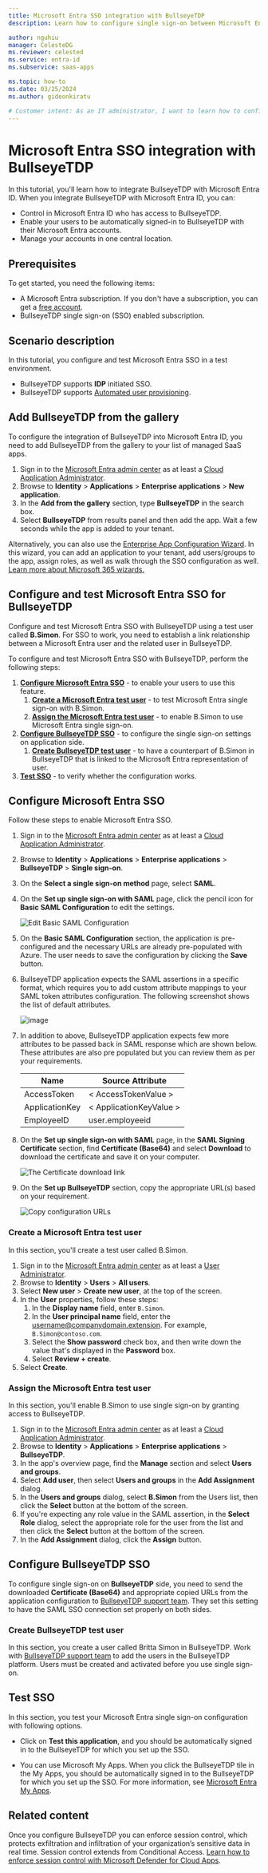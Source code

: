 ```yaml
---
title: Microsoft Entra SSO integration with BullseyeTDP
description: Learn how to configure single sign-on between Microsoft Entra ID and BullseyeTDP.

author: nguhiu
manager: CelesteDG
ms.reviewer: celested
ms.service: entra-id
ms.subservice: saas-apps

ms.topic: how-to
ms.date: 03/25/2024
ms.author: gideonkiratu

# Customer intent: As an IT administrator, I want to learn how to configure single sign-on between Microsoft Entra ID and BullseyeTDP so that I can control who has access to BullseyeTDP, enable automatic sign-in with Microsoft Entra accounts, and manage my accounts in one central location.
---
```


# Microsoft Entra SSO integration with BullseyeTDP

In this tutorial, you'll learn how to integrate BullseyeTDP with Microsoft Entra ID. When you integrate BullseyeTDP with Microsoft Entra ID, you can:

* Control in Microsoft Entra ID who has access to BullseyeTDP.
* Enable your users to be automatically signed-in to BullseyeTDP with their Microsoft Entra accounts.
* Manage your accounts in one central location.

## Prerequisites

To get started, you need the following items:

* A Microsoft Entra subscription. If you don't have a subscription, you can get a [free account](https://azure.microsoft.com/free/).
* BullseyeTDP single sign-on (SSO) enabled subscription.

## Scenario description

In this tutorial, you configure and test Microsoft Entra SSO in a test environment.

* BullseyeTDP supports **IDP** initiated SSO.
* BullseyeTDP supports [Automated user provisioning](bullseyetdp-provisioning-tutorial.md).

## Add BullseyeTDP from the gallery

To configure the integration of BullseyeTDP into Microsoft Entra ID, you need to add BullseyeTDP from the gallery to your list of managed SaaS apps.

1. Sign in to the [Microsoft Entra admin center](https://entra.microsoft.com) as at least a [Cloud Application Administrator](~/identity/role-based-access-control/permissions-reference.md#cloud-application-administrator).
1. Browse to **Identity** > **Applications** > **Enterprise applications** > **New application**.
1. In the **Add from the gallery** section, type **BullseyeTDP** in the search box.
1. Select **BullseyeTDP** from results panel and then add the app. Wait a few seconds while the app is added to your tenant.

 Alternatively, you can also use the [Enterprise App Configuration Wizard](https://portal.office.com/AdminPortal/home?Q=Docs#/azureadappintegration). In this wizard, you can add an application to your tenant, add users/groups to the app, assign roles, as well as walk through the SSO configuration as well. [Learn more about Microsoft 365 wizards.](/microsoft-365/admin/misc/azure-ad-setup-guides)

<a name='configure-and-test-azure-ad-sso-for-bullseyetdp'></a>

## Configure and test Microsoft Entra SSO for BullseyeTDP

Configure and test Microsoft Entra SSO with BullseyeTDP using a test user called **B.Simon**. For SSO to work, you need to establish a link relationship between a Microsoft Entra user and the related user in BullseyeTDP.

To configure and test Microsoft Entra SSO with BullseyeTDP, perform the following steps:

1. **[Configure Microsoft Entra SSO](#configure-azure-ad-sso)** - to enable your users to use this feature.
   1. **[Create a Microsoft Entra test user](#create-an-azure-ad-test-user)** - to test Microsoft Entra single sign-on with B.Simon.
   1. **[Assign the Microsoft Entra test user](#assign-the-azure-ad-test-user)** - to enable B.Simon to use Microsoft Entra single sign-on.
1. **[Configure BullseyeTDP SSO](#configure-bullseyetdp-sso)** - to configure the single sign-on settings on application side.
   1. **[Create BullseyeTDP test user](#create-bullseyetdp-test-user)** - to have a counterpart of B.Simon in BullseyeTDP that is linked to the Microsoft Entra representation of user.
1. **[Test SSO](#test-sso)** - to verify whether the configuration works.

<a name='configure-azure-ad-sso'></a>

## Configure Microsoft Entra SSO

Follow these steps to enable Microsoft Entra SSO.

1. Sign in to the [Microsoft Entra admin center](https://entra.microsoft.com) as at least a [Cloud Application Administrator](~/identity/role-based-access-control/permissions-reference.md#cloud-application-administrator).
1. Browse to **Identity** > **Applications** > **Enterprise applications** > **BullseyeTDP** > **Single sign-on**.
1. On the **Select a single sign-on method** page, select **SAML**.
1. On the **Set up single sign-on with SAML** page, click the pencil icon for **Basic SAML Configuration** to edit the settings.

   ![Edit Basic SAML Configuration](common/edit-urls.png)

1. On the **Basic SAML Configuration** section, the application is pre-configured and the necessary URLs are already pre-populated with Azure. The user needs to save the configuration by clicking the **Save** button.

1. BullseyeTDP application expects the SAML assertions in a specific format, which requires you to add custom attribute mappings to your SAML token attributes configuration. The following screenshot shows the list of default attributes.

	![image](common/default-attributes.png)

1. In addition to above, BullseyeTDP application expects few more attributes to be passed back in SAML response which are shown below. These attributes are also pre populated but you can review them as per your requirements.
	
	| Name | Source Attribute|
	| ---- | --------------- |
	| AccessToken | < AccessTokenValue > |
	| ApplicationKey | < ApplicationKeyValue >|
	| EmployeeID | user.employeeid |

1. On the **Set up single sign-on with SAML** page, in the **SAML Signing Certificate** section,  find **Certificate (Base64)** and select **Download** to download the certificate and save it on your computer.

	![The Certificate download link](common/certificatebase64.png)

1. On the **Set up BullseyeTDP** section, copy the appropriate URL(s) based on your requirement.

	![Copy configuration URLs](common/copy-configuration-urls.png)

<a name='create-an-azure-ad-test-user'></a>

### Create a Microsoft Entra test user

In this section, you'll create a test user called B.Simon.

1. Sign in to the [Microsoft Entra admin center](https://entra.microsoft.com) as at least a [User Administrator](~/identity/role-based-access-control/permissions-reference.md#user-administrator).
1. Browse to **Identity** > **Users** > **All users**.
1. Select **New user** > **Create new user**, at the top of the screen.
1. In the **User** properties, follow these steps:
   1. In the **Display name** field, enter `B.Simon`.  
   1. In the **User principal name** field, enter the username@companydomain.extension. For example, `B.Simon@contoso.com`.
   1. Select the **Show password** check box, and then write down the value that's displayed in the **Password** box.
   1. Select **Review + create**.
1. Select **Create**.

<a name='assign-the-azure-ad-test-user'></a>

### Assign the Microsoft Entra test user

In this section, you'll enable B.Simon to use single sign-on by granting access to BullseyeTDP.

1. Sign in to the [Microsoft Entra admin center](https://entra.microsoft.com) as at least a [Cloud Application Administrator](~/identity/role-based-access-control/permissions-reference.md#cloud-application-administrator).
1. Browse to **Identity** > **Applications** > **Enterprise applications** > **BullseyeTDP**.
1. In the app's overview page, find the **Manage** section and select **Users and groups**.
1. Select **Add user**, then select **Users and groups** in the **Add Assignment** dialog.
1. In the **Users and groups** dialog, select **B.Simon** from the Users list, then click the **Select** button at the bottom of the screen.
1. If you're expecting any role value in the SAML assertion, in the **Select Role** dialog, select the appropriate role for the user from the list and then click the **Select** button at the bottom of the screen.
1. In the **Add Assignment** dialog, click the **Assign** button.

## Configure BullseyeTDP SSO

To configure single sign-on on **BullseyeTDP** side, you need to send the downloaded **Certificate (Base64)** and appropriate copied URLs from the application configuration to [BullseyeTDP support team](mailto:hello@bullseyetdp.com). They set this setting to have the SAML SSO connection set properly on both sides.

### Create BullseyeTDP test user

In this section, you create a user called Britta Simon in BullseyeTDP. Work with [BullseyeTDP support team](mailto:hello@bullseyetdp.com) to add the users in the BullseyeTDP platform. Users must be created and activated before you use single sign-on.

## Test SSO 

In this section, you test your Microsoft Entra single sign-on configuration with following options.

* Click on **Test this application**, and you should be automatically signed in to the BullseyeTDP for which you set up the SSO.

* You can use Microsoft My Apps. When you click the BullseyeTDP tile in the My Apps, you should be automatically signed in to the BullseyeTDP for which you set up the SSO. For more information, see [Microsoft Entra My Apps](/azure/active-directory/manage-apps/end-user-experiences#azure-ad-my-apps).

## Related content

Once you configure BullseyeTDP you can enforce session control, which protects exfiltration and infiltration of your organization’s sensitive data in real time. Session control extends from Conditional Access. [Learn how to enforce session control with Microsoft Defender for Cloud Apps](/cloud-app-security/proxy-deployment-aad).
